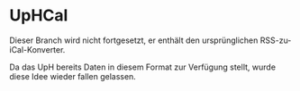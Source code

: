 # UpHCal #

Dieser Branch wird nicht fortgesetzt, er enthält den ursprünglichen RSS-zu-iCal-Konverter.

Da das UpH bereits Daten in diesem Format zur Verfügung stellt, wurde diese Idee wieder fallen gelassen.